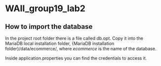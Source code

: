 # WAII_group19_lab2

## How to import the database

In the project root folder there is a file called db.opt. Copy it into the MariaDB local installation folder, {MariaDB installation folder}/data/ecommerce/, where *ecommerce* is the name of the database.

Inside application.properties you can find the credentials to access it.
